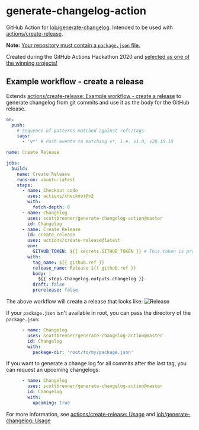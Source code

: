 # generate-changelog-action

GitHub Action for [lob/generate-changelog](https://github.com/lob/generate-changelog/). Intended to be used with [actions/create-release](https://github.com/actions/create-release).

**Note:** [Your repository must contain a `package.json` file.](https://github.com/lob/generate-changelog/issues/38#issuecomment-362726723)

Created during the GitHub Actions Hackathon 2020 and [selected as one of the winning projects!](https://docs.google.com/spreadsheets/d/1YL6mjJXGt3-75GejQCubsOvWwtYcGaqbJA7msnsh7Tg/edit#gid=0&range=A100:C100)

## Example workflow - create a release
Extends [actions/create-release: Example workflow - create a release](https://github.com/actions/create-release#example-workflow---create-a-release) to generate changelog from git commits and use it as the body for the GitHub release.

```yaml
on:
  push:
    # Sequence of patterns matched against refs/tags
    tags:
      - 'v*' # Push events to matching v*, i.e. v1.0, v20.15.10

name: Create Release

jobs:
  build:
    name: Create Release
    runs-on: ubuntu-latest
    steps:
      - name: Checkout code
        uses: actions/checkout@v2
        with:
          fetch-depth: 0
      - name: Changelog
        uses: scottbrenner/generate-changelog-action@master
        id: Changelog
      - name: Create Release
        id: create_release
        uses: actions/create-release@latest
        env:
          GITHUB_TOKEN: ${{ secrets.GITHUB_TOKEN }} # This token is provided by Actions, you do not need to create your own token
        with:
          tag_name: ${{ github.ref }}
          release_name: Release ${{ github.ref }}
          body: |
            ${{ steps.Changelog.outputs.changelog }}
          draft: false
          prerelease: false
```

The above workflow will create a release that looks like:
![Release](release.png)

If your `package.json` isn't available in root, you can pass the directory of the `package.json`:

```yaml
      - name: Changelog
        uses: scottbrenner/generate-changelog-action@master
        id: Changelog
        with:
          package-dir: 'root/to/my/package.json'
```

If you want to generate a change log for all commits after the last tag, you can request an upcoming changelogs:

```yaml
      - name: Changelog
        uses: scottbrenner/generate-changelog-action@master
        id: Changelog
        with:
          upcoming: true
```

For more information, see [actions/create-release: Usage](https://github.com/actions/create-release#usage) and [lob/generate-changelog: Usage](https://github.com/lob/generate-changelog#usage)

